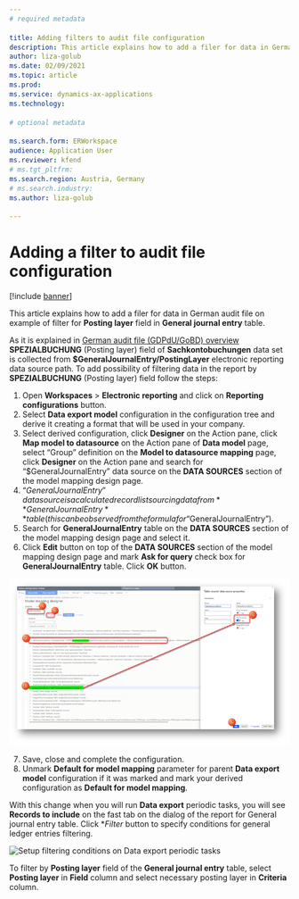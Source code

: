 ```yaml
---
# required metadata

title: Adding filters to audit file configuration
description: This article explains how to add a filer for data in German audit file on example of filter for Posting layer field in general ledger transactions data.
author: liza-golub
ms.date: 02/09/2021
ms.topic: article
ms.prod: 
ms.service: dynamics-ax-applications
ms.technology: 

# optional metadata

ms.search.form: ERWorkspace
audience: Application User
ms.reviewer: kfend
# ms.tgt_pltfrm: 
ms.search.region: Austria, Germany
# ms.search.industry: 
ms.author: liza-golub

---
```


# Adding a filter to audit file configuration

[!include [banner](../includes/banner.md)]

This article explains how to add a filer for data in German audit file on example of filter for **Posting layer** field in **General journal entry** table.

As it is explained in [German audit file (GDPdU/GoBD) overview](https://docs.microsoft.com/en-us/dynamics365/finance/localizations/emea-deu-gdpdu-audit-data-export#sachkontobuchungen) **SPEZIALBUCHUNG** (Posting layer) field of **Sachkontobuchungen** data set is collected from **$GeneralJournalEntry/PostingLayer** electronic reporting data source path. To add possibility of filtering data in the report by **SPEZIALBUCHUNG** (Posting layer) field follow the steps:

1.	Open **Workspaces** > **Electronic reporting** and click on **Reporting configurations** button.
2.	Select **Data export model** configuration in the configuration tree and derive it creating a format that will be used in your company.
3.	Select derived configuration, click **Designer** on the Action pane, click **Map model to datasource** on the Action pane of **Data model** page, select “Group” definition on the **Model to datasource mapping** page, click **Designer** on the Action pane and search for “$GeneralJournalEntry” data source on the **DATA SOURCES** section of the model mapping design page.
4.	“$GeneralJournalEntry” data source is a calculated record list sourcing data from **GeneralJournalEntry** table (this can be observed from the formula for “$GeneralJournalEntry”).
5.	Search for **GeneralJournalEntry** table on the **DATA SOURCES** section of the model mapping design page and select it.
6.	Click **Edit** button on top of the **DATA SOURCES** section of the model mapping design page and mark **Ask for query** check box for **GeneralJournalEntry** table. Click **OK** button.

![Mark Ask for quesry for General ledger entries table](media/ask-for-query-gl-entries.png)

7.	Save, close and complete the configuration.
8.	Unmark **Default for model mapping** parameter for parent **Data export model** configuration if it was marked and mark your derived configuration as **Default for model mapping**. 

With this change when you will run **Data export** periodic tasks, you will see **Records to include** on the fast tab on the dialog of the report for General journal entry table. Click **Filter* button to specify conditions for general ledger entries filtering.

![Setup filtering conditions on Data export periodic tasks](media/filer-setup.png.png)

To filter by **Posting layer** field of the **General journal entry** table, select **Posting layer** in **Field** column and select necessary posting layer in **Criteria** column.
